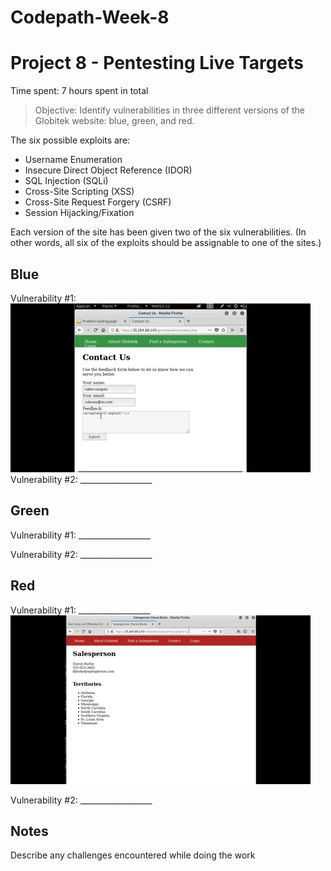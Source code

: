 # Codepath-Week-8
# Project 8 - Pentesting Live Targets

Time spent: 7 hours spent in total

> Objective: Identify vulnerabilities in three different versions of the Globitek website: blue, green, and red.

The six possible exploits are:
* Username Enumeration
* Insecure Direct Object Reference (IDOR)
* SQL Injection (SQLi)
* Cross-Site Scripting (XSS)
* Cross-Site Request Forgery (CSRF)
* Session Hijacking/Fixation

Each version of the site has been given two of the six vulnerabilities. (In other words, all six of the exploits should be assignable to one of the sites.)

## Blue

Vulnerability #1: 
![](giphy[2].gif)
Vulnerability #2: __________________


## Green

Vulnerability #1: __________________

Vulnerability #2: __________________

## Red

Vulnerability #1: __________________
![](giphy[5].gif)

Vulnerability #2: __________________


## Notes

Describe any challenges encountered while doing the work
